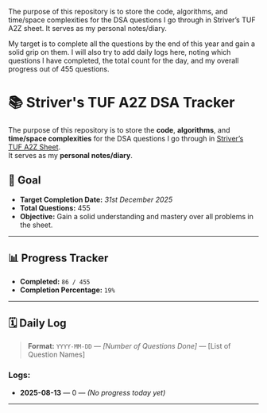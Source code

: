 The purpose of this repository is to store the code, algorithms, and time/space complexities for the DSA questions I go through in Striver’s TUF A2Z sheet.
It serves as my personal notes/diary.

My target is to complete all the questions by the end of this year and gain a solid grip on them. I will also try to add daily logs here, noting which questions I have completed, the total count for the day, and my overall progress out of 455 questions.

# 📚 Striver's TUF A2Z DSA Tracker

The purpose of this repository is to store the **code**, **algorithms**, and **time/space complexities** for the DSA questions I go through in [Striver’s TUF A2Z Sheet](https://takeuforward.org/).  
It serves as my **personal notes/diary**.

## 🎯 Goal

- **Target Completion Date:** _31st December 2025_
- **Total Questions:** 455
- **Objective:** Gain a solid understanding and mastery over all problems in the sheet.

---

## 📊 Progress Tracker

- **Completed:** `86 / 455`
- **Completion Percentage:** `19%`

---

## 🗓 Daily Log

> **Format:** `YYYY-MM-DD` — _[Number of Questions Done]_ — [List of Question Names]

### Logs:

- **2025-08-13** — 0 — _(No progress today yet)_

---
